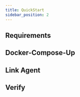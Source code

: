 ```yaml
---
title: QuickStart
sidebar_position: 2
---
```


## Requirements

## Docker-Compose-Up

## Link Agent

## Verify